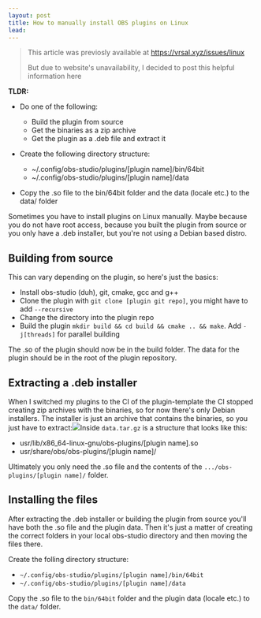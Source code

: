 ```yaml
---
layout: post
title: How to manually install OBS plugins on Linux
lead:
---
```


> This article was previosly available at https://vrsal.xyz/issues/linux
>
> But due to website's unavailability, I decided to post this helpful information here

**TLDR:**

- Do one of the following:

  - Build the plugin from source
  - Get the binaries as a zip archive
  - Get the plugin as a .deb file and extract it

- Create the following directory structure:

  - ~/.config/obs-studio/plugins/[plugin name]/bin/64bit
  - ~/.config/obs-studio/plugins/[plugin name]/data

- Copy the .so file to the bin/64bit folder and the data (locale etc.) to the data/ folder

Sometimes you have to install plugins on Linux manually. Maybe because you do not have root access, because you built the plugin from source or you only have a .deb installer, but you're not using a Debian based distro.

## **Building from source**

This can vary depending on the plugin, so here's just the basics:

- Install obs-studio (duh), git, cmake, gcc and g++
- Clone the plugin with `git clone [plugin git repo]`, you might have to add `--recursive`
- Change the directory into the plugin repo
- Build the plugin `mkdir build && cd build && cmake .. && make`. Add `-j[threads]` for parallel building

The .so of the plugin should now be in the build folder. The data for the plugin should be in the root of the plugin repository.

## **Extracting a .deb installer**

When I switched my plugins to the CI of the plugin-template the CI stopped creating zip archives with the binaries, so for now there's only Debian installers. The installer is just an archive that contains the binaries, so you just have to extract:![](https://web.archive.org/web/20230605164433im_/https://vrsal.xyz/assets/img/archive.png)Inside `data.tar.gz` is a structure that looks like this:

- usr/lib/x86_64-linux-gnu/obs-plugins/[plugin name].so
- usr/share/obs/obs-plugins/[plugin name]/

Ultimately you only need the .so file and the contents of the `.../obs-plugins/[plugin name]/` folder.

## **Installing the files**

After extracting the .deb installer or building the plugin from source you'll have both the .so file and the plugin data. Then it's just a matter of creating the correct folders in your local obs-studio directory and then moving the files there.

Create the folling directory structure:

- `~/.config/obs-studio/plugins/[plugin name]/bin/64bit`
- `~/.config/obs-studio/plugins/[plugin name]/data`

Copy the .so file to the `bin/64bit` folder and the plugin data (locale etc.) to the `data/` folder.
